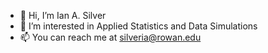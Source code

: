 - 👋 Hi, I’m Ian A. Silver
- 👀 I’m interested in Applied Statistics and Data Simulations
- 📫 You can reach me at silveria@rowan.edu

<!---
ianasilver/ianasilver is a ✨ special ✨ repository because its `README.md` (this file) appears on your GitHub profile.
You can click the Preview link to take a look at your changes.
--->

